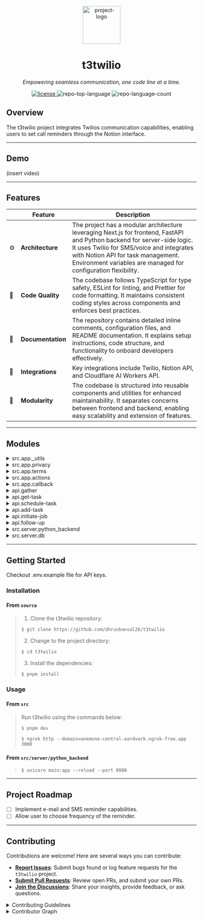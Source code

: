 <p align="center">
  <img src="https://utfs.io/f/d0b7e9b5-b512-42d5-b387-133d1f18f9d2-1x5rt.png" width="100" alt="project-logo">
</p>
<p align="center">
    <h1 align="center">t3twilio</h1>
</p>
<p align="center">
    <em>Empowering seamless communication, one code line at a time.</em>
</p>
<p align="center">
	<a href="https://opensource.org/license/mit/">
    <img src="https://img.shields.io/github/license/eli64s/readme-ai?logo=opensourceinitiative&logoColor=white&label=License&color=0080ff"
    alt="license">
  </a>
	<img src="https://img.shields.io/github/languages/top/dhruvbansal26/t3twilio?style=default&color=0080ff" alt="repo-top-language">
	<img src="https://img.shields.io/github/languages/count/dhruvbansal26/t3twilio?style=default&color=0080ff" alt="repo-language-count">
<p>
<p align="center">
	<!-- default option, no dependency badges. -->
</p>

## Overview

The t3twilio project integrates Twilios communication capabilities, enabling users to set call reminders through the Notion interface.

---

## Demo

(insert video)

---

## Features

|     | Feature           | Description                                                                                                                                                                                                                                                                 |
| --- | ----------------- | --------------------------------------------------------------------------------------------------------------------------------------------------------------------------------------------------------------------------------------------------------------------------- |
| ⚙️  | **Architecture**  | The project has a modular architecture leveraging Next.js for frontend, FastAPI and Python backend for server-side logic. It uses Twilio for SMS/voice and integrates with Notion API for task management. Environment variables are managed for configuration flexibility. |
| 🔩  | **Code Quality**  | The codebase follows TypeScript for type safety, ESLint for linting, and Prettier for code formatting. It maintains consistent coding styles across components and enforces best practices.                                                                                 |
| 📄  | **Documentation** | The repository contains detailed inline comments, configuration files, and README documentation. It explains setup instructions, code structure, and functionality to onboard developers effectively.                                                                       |
| 🔌  | **Integrations**  | Key integrations include Twilio, Notion API, and Cloudflare AI Workers API.                                                                                                                                                                                                 |
| 🧩  | **Modularity**    | The codebase is structured into reusable components and utilities for enhanced maintainability. It separates concerns between frontend and backend, enabling easy scalability and extension of features.                                                                    |

---

## Modules

<details closed><summary>src.app._utils</summary>

| File                                                                                                      | Summary                                                                                                                                                                                                                                                           |
| --------------------------------------------------------------------------------------------------------- | ----------------------------------------------------------------------------------------------------------------------------------------------------------------------------------------------------------------------------------------------------------------- |
| [twilioHelpers.ts](https://github.com/dhruvbansal26/t3twilio/blob/master/src/app/_utils/twilioHelpers.ts) | Facilitates automated call initiation and scheduling follow-up actions via Twilio API. Integrates with Node.js scheduler and Axios for API calls. Key features include dynamic call content and scheduled follow-up tasks based on specified contact information. |

</details>

<details closed><summary>src.app.privacy</summary>

| File                                                                                       | Summary                                                                                                                                                                                                |
| ------------------------------------------------------------------------------------------ | ------------------------------------------------------------------------------------------------------------------------------------------------------------------------------------------------------ |
| [page.tsx](https://github.com/dhruvbansal26/t3twilio/blob/master/src/app/privacy/page.tsx) | Defines PrivacyPage component rendering a minimal UI for the privacy page. Displays a centered flex container with default styling, serving as a key visual element within the applications interface. |

</details>

<details closed><summary>src.app.terms</summary>

| File                                                                                     | Summary                                                                                                                                                            |
| ---------------------------------------------------------------------------------------- | ------------------------------------------------------------------------------------------------------------------------------------------------------------------ |
| [page.tsx](https://github.com/dhruvbansal26/t3twilio/blob/master/src/app/terms/page.tsx) | Defines a React component rendering the TermsPage view, adding a white background with black text and centering content vertically and horizontally on the screen. |

</details>

<details closed><summary>src.app.actions</summary>

| File                                                                                       | Summary                                                                                                                    |
| ------------------------------------------------------------------------------------------ | -------------------------------------------------------------------------------------------------------------------------- |
| [index.ts](https://github.com/dhruvbansal26/t3twilio/blob/master/src/app/actions/index.ts) | Handles authentication callback by fetching Notion API, saving credentials to the database, and returning response status. |

</details>

<details closed><summary>src.app.callback</summary>

| File                                                                                        | Summary                                                                                                                                                                                                                  |
| ------------------------------------------------------------------------------------------- | ------------------------------------------------------------------------------------------------------------------------------------------------------------------------------------------------------------------------ |
| [page.tsx](https://github.com/dhruvbansal26/t3twilio/blob/master/src/app/callback/page.tsx) | Enables authentication callback handling with message display and loading animation, enhancing user experience in the React-based app. Uses `authCallback` to process authentication code, updating message accordingly. |

</details>

<details closed><summary>api.gather</summary>

| File                                                                                          | Summary                                                                                                                                                                                    |
| --------------------------------------------------------------------------------------------- | ------------------------------------------------------------------------------------------------------------------------------------------------------------------------------------------ |
| [route.ts](https://github.com/dhruvbansal26/t3twilio/blob/master/src/app/api/gather/route.ts) | Handles POST requests, parsing and processing Twilio voice responses to update task status. Parses request body, checks user input, sends status update request, and returns XML response. |

</details>

<details closed><summary>api.get-task</summary>

| File                                                                                            | Summary                                                                                                                                                                                               |
| ----------------------------------------------------------------------------------------------- | ----------------------------------------------------------------------------------------------------------------------------------------------------------------------------------------------------- |
| [route.ts](https://github.com/dhruvbansal26/t3twilio/blob/master/src/app/api/get-task/route.ts) | Retrieves task details from the database based on the bot_id, then queries Notion API to fetch specific information. Subsequently, initiates a job by sending a POST request with the retrieved data. |

</details>

<details closed><summary>api.schedule-task</summary>

| File                                                                                                 | Summary                                                                                                                                                                                                                                |
| ---------------------------------------------------------------------------------------------------- | -------------------------------------------------------------------------------------------------------------------------------------------------------------------------------------------------------------------------------------- |
| [route.ts](https://github.com/dhruvbansal26/t3twilio/blob/master/src/app/api/schedule-task/route.ts) | Defines voice interaction for scheduling tasks via Twilio, utilizing NGROK for API connection. Generates a response prompting users to speak task details, followed by processing and returning XML response for server communication. |

</details>

<details closed><summary>api.add-task</summary>

| File                                                                                            | Summary                                                                                                                                                                                                               |
| ----------------------------------------------------------------------------------------------- | --------------------------------------------------------------------------------------------------------------------------------------------------------------------------------------------------------------------- |
| [route.ts](https://github.com/dhruvbansal26/t3twilio/blob/master/src/app/api/add-task/route.ts) | Handles adding a task via AI text analysis, sending extracted details to a database, and responding with TwiML message via Twilio API. Parses request body, runs AI model, and extracts task information for storage. |

</details>

<details closed><summary>api.initiate-job</summary>

| File                                                                                                | Summary                                                                                                                                                                                                               |
| --------------------------------------------------------------------------------------------------- | --------------------------------------------------------------------------------------------------------------------------------------------------------------------------------------------------------------------- |
| [route.ts](https://github.com/dhruvbansal26/t3twilio/blob/master/src/app/api/initiate-job/route.ts) | Initiates job scheduling and AI processing for cloud-based reminders. Parses time data, triggers calls, and sends reminder messages. Handles API requests, utilizing environment variables for secure authentication. |

</details>

<details closed><summary>api.follow-up</summary>

| File                                                                                             | Summary                                                                                                                                                                                                                                                            |
| ------------------------------------------------------------------------------------------------ | ------------------------------------------------------------------------------------------------------------------------------------------------------------------------------------------------------------------------------------------------------------------ |
| [route.ts](https://github.com/dhruvbansal26/t3twilio/blob/master/src/app/api/follow-up/route.ts) | Implements follow-up call initiation with Twilio, prompting user input through speech, capturing response, and redirecting. Key functions include setting up the call, defining user prompts, and handling responses, enhancing user engagement and interactivity. |

</details>

<details closed><summary>src.server.python_backend</summary>

| File                                                                                               | Summary                                                                                                                                                                                                                                        |
| -------------------------------------------------------------------------------------------------- | ---------------------------------------------------------------------------------------------------------------------------------------------------------------------------------------------------------------------------------------------- |
| [main.py](https://github.com/dhruvbansal26/t3twilio/blob/master/src/server/python_backend/main.py) | Enables updating task status and adding tasks in Notion database via FastAPI routes. Utilizes Notion API for CRUD operations and handles errors gracefully. Supports dynamic task properties and authentication through environment variables. |

</details>

<details closed><summary>src.server.db</summary>

| File                                                                                       | Summary                                                                                                                                                                                                                   |
| ------------------------------------------------------------------------------------------ | ------------------------------------------------------------------------------------------------------------------------------------------------------------------------------------------------------------------------- |
| [schema.ts](https://github.com/dhruvbansal26/t3twilio/blob/master/src/server/db/schema.ts) | Defines a database schema for tokens in t3twilio, using Drizzle ORMs multi-project schema feature. It includes fields for bot ID, access token, user ID, template ID, workspace ID, and creation timestamp with timezone. |
| [index.ts](https://github.com/dhruvbansal26/t3twilio/blob/master/src/server/db/index.ts)   | Establishes database connection caching for development to improve Hot Module Replacement. Initializes a database connection with schema and environment setup using drizzle-orm/postgres-js and postgres libraries.      |

</details>

---

## Getting Started

Checkout .env.example file for API keys.

### Installation

<h4>From <code>source</code></h4>

> 1. Clone the t3twilio repository:
>
> ```console
> $ git clone https://github.com/dhruvbansal26/t3twilio
> ```
>
> 2. Change to the project directory:
>
> ```console
> $ cd t3twilio
> ```
>
> 3. Install the dependencies:
>
> ```console
> $ pnpm install
> ```

### Usage

<h4>From <code>src</code></h4>

> Run t3twilio using the commands below:
>
> ```console
> $ pnpm dev
> ```
>
> ```console
> $ ngrok http --domain=anemone-central-aardvark.ngrok-free.app 3000
> ```

<h4>From <code>src/server/python_backend</code></h4>

> ```console
> $ uvicorn main:app --reload --port 8080
> ```

---

## Project Roadmap

- [ ] Implement e-mail and SMS reminder capabilities.
- [ ] Allow user to choose frequency of the reminder.

---

## Contributing

Contributions are welcome! Here are several ways you can contribute:

- **[Report Issues](https://github.com/dhruvbansal26/t3twilio/issues)**: Submit bugs found or log feature requests for the `t3twilio` project.
- **[Submit Pull Requests](https://github.com/dhruvbansal26/t3twilio/blob/main/CONTRIBUTING.md)**: Review open PRs, and submit your own PRs.
- **[Join the Discussions](https://github.com/dhruvbansal26/t3twilio/discussions)**: Share your insights, provide feedback, or ask questions.

<details closed>
<summary>Contributing Guidelines</summary>

1. **Fork the Repository**: Start by forking the project repository to your github account.
2. **Clone Locally**: Clone the forked repository to your local machine using a git client.
   ```sh
   git clone https://github.com/dhruvbansal26/t3twilio
   ```
3. **Create a New Branch**: Always work on a new branch, giving it a descriptive name.
   ```sh
   git checkout -b new-feature-x
   ```
4. **Make Your Changes**: Develop and test your changes locally.
5. **Commit Your Changes**: Commit with a clear message describing your updates.
   ```sh
   git commit -m 'Implemented new feature x.'
   ```
6. **Push to github**: Push the changes to your forked repository.
   ```sh
   git push origin new-feature-x
   ```
7. **Submit a Pull Request**: Create a PR against the original project repository. Clearly describe the changes and their motivations.
8. **Review**: Once your PR is reviewed and approved, it will be merged into the main branch. Congratulations on your contribution!
</details>

<details closed>
<summary>Contributor Graph</summary>
<br>
<p align="center">
   <a href="https://github.com{/dhruvbansal26/t3twilio/}graphs/contributors">
      <img src="https://contrib.rocks/image?repo=dhruvbansal26/t3twilio">
   </a>
</p>
</details>
